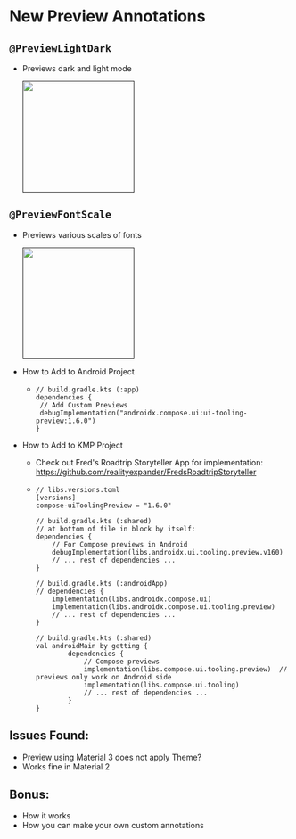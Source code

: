 # New Preview Annotations

## `@PreviewLightDark`
- Previews dark and light mode
  
   [<img src="https://github.com/realityexpander/ComposePreviewAnnotations/assets/5157474/e95eb5bf-11d6-49a6-88d8-a9c7c2302dab" width="200">]()

## `@PreviewFontScale`
- Previews various scales of fonts

  [<img src="https://github.com/realityexpander/ComposePreviewAnnotations/assets/5157474/81fcd81d-4d3f-4b77-8f6f-7bc3d0a3dd4b" width="200">]()

- How to Add to Android Project
  - ```
    // build.gradle.kts (:app)
    dependencies {
     // Add Custom Previews
     debugImplementation("androidx.compose.ui:ui-tooling-preview:1.6.0")
    }
    ```
    
- How to Add to KMP Project
  - Check out Fred's Roadtrip Storyteller App for implementation: https://github.com/realityexpander/FredsRoadtripStoryteller
  - ```
    // libs.versions.toml
    [versions]
    compose-uiToolingPreview = "1.6.0"

    // build.gradle.kts (:shared)
    // at bottom of file in block by itself:
    dependencies {
        // For Compose previews in Android
        debugImplementation(libs.androidx.ui.tooling.preview.v160)
        // ... rest of dependencies ...
    }

    // build.gradle.kts (:androidApp)
    // dependencies {
        implementation(libs.androidx.compose.ui)
        implementation(libs.androidx.compose.ui.tooling.preview)
        // ... rest of dependencies ...
    }

    // build.gradle.kts (:shared)
    val androidMain by getting {
            dependencies {
                // Compose previews
                implementation(libs.compose.ui.tooling.preview)  // previews only work on Android side
                implementation(libs.compose.ui.tooling)
                // ... rest of dependencies ...
            }
    }
    ```

## Issues Found:
- Preview using Material 3 does not apply Theme?
- Works fine in Material 2

## Bonus:
- How it works
- How you can make your own custom annotations
